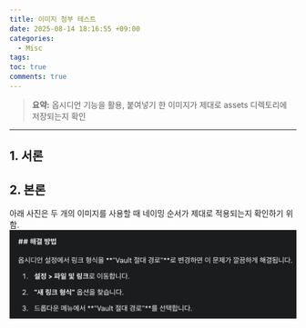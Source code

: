 ```yaml
---
title: 이미지 첨부 테스트
date: 2025-08-14 18:16:55 +09:00
categories:
  - Misc
tags: 
toc: true
comments: true
---
```


  

> **요약:** 옵시디언 기능을 활용, 붙여넣기 한 이미지가 제대로 assets 디렉토리에 저장되는지 확인

  

---

  

## 1. 서론

  

## 2. 본론
아래 사진은 두 개의 이미지를 사용할 때 네이밍 순서가 제대로 적용되는지 확인하기 위함.   
![](/assets/img/posts/2025-08-14-이미지-첨부-테스트-2.png)
